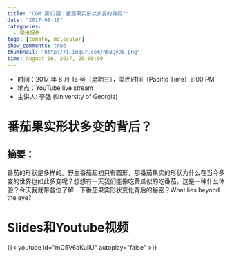 ```yaml
---
title: "CGM 第12期：番茄果实形状多变的背后?"
date: "2017-08-16"
categories:
  - 学术报告
tags: [tomato, molecular]
show_comments: true
thumbnail: "http://i.imgur.com/hbBQyD8.png"
time: August 16, 2017, 20:00:00
---
```



- 时间：2017 年 8 月 16 号（星期三），美西时间（Pacific Time）6:00 PM
- 地点：YouTube live stream 
- 主讲人: 李强 (University of Georgia)

# 番茄果实形状多变的背后？
 
## 摘要：

番茄的形状是多样的。野生番茄起初只有圆形，那番茄果实的形状为什么在当今多变的世界也如此多变呢？想想有一天我们能像吃黄瓜似的吃番茄，这是一种什么体验？今天我就带各位了解一下番茄果实形状变化背后的秘密？What lies beyond the eye?


# Slides和Youtube视频

{{< youtube id="mC5V6aKuilU" autoplay="false" >}}


